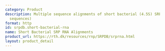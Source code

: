 ```yaml
---
category: Product
description: Multiple sequence alignments of short bacterial (4.5S) SRP RNAs (537
  sequences)
format: http
id: srpdb.short-bacterial-rna
name: Short Bacterial SRP RNA Alignments
product_url: https://rth.dk/resources/rnp/SRPDB/srprna.html
layout: product_detail
---
```

